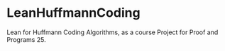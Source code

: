 # LeanHuffmannCoding
Lean for Huffmann Coding Algorithms, as a course Project for Proof and Programs 25.
